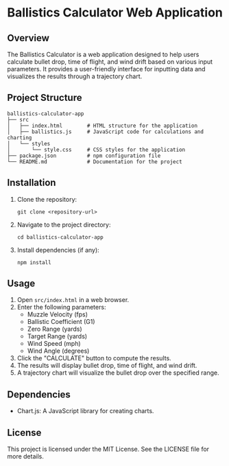 # Ballistics Calculator Web Application

## Overview
The Ballistics Calculator is a web application designed to help users calculate bullet drop, time of flight, and wind drift based on various input parameters. It provides a user-friendly interface for inputting data and visualizes the results through a trajectory chart.

## Project Structure
```
ballistics-calculator-app
├── src
│   ├── index.html        # HTML structure for the application
│   ├── ballistics.js     # JavaScript code for calculations and charting
│   └── styles
│       └── style.css     # CSS styles for the application
├── package.json          # npm configuration file
└── README.md             # Documentation for the project
```

## Installation
1. Clone the repository:
   ```
   git clone <repository-url>
   ```
2. Navigate to the project directory:
   ```
   cd ballistics-calculator-app
   ```
3. Install dependencies (if any):
   ```
   npm install
   ```

## Usage
1. Open `src/index.html` in a web browser.
2. Enter the following parameters:
   - Muzzle Velocity (fps)
   - Ballistic Coefficient (G1)
   - Zero Range (yards)
   - Target Range (yards)
   - Wind Speed (mph)
   - Wind Angle (degrees)
3. Click the "CALCULATE" button to compute the results.
4. The results will display bullet drop, time of flight, and wind drift.
5. A trajectory chart will visualize the bullet drop over the specified range.

## Dependencies
- Chart.js: A JavaScript library for creating charts.

## License
This project is licensed under the MIT License. See the LICENSE file for more details.
